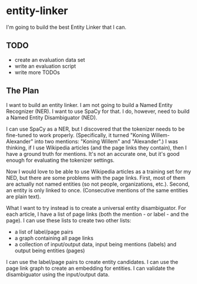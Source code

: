 # entity-linker

I'm going to build the best Entity Linker that I can.

## TODO

  - create an evaluation data set
  - write an evaluation script
  - write more TODOs

## The Plan

I want to build an entity linker. I am not going to build a Named Entity
Recognizer (NER). I want to use SpaCy for that. I do, however, need to build a
Named Entity Disambiguator (NED).

I can use SpaCy as a NER, but I discovered that the tokenizer needs to be
fine-tuned to work properly. (Specifically, it turned "Koning Willem-Alexander"
into two mentions: "Koning Willem" and "Alexander".) I was thinking, if I use
Wikipedia articles (and the page links they contain), then I have a ground truth
for mentions. It's not an accurate one, but it's good enough for evaluating the
tokenizer settings.

Now I would love to be able to use Wikipedia articles as a training set for my
NED, but there are some problems with the page links. First, most of them are
actually not named entities (so not people, organizations, etc.). Second, an
entity is only linked to once. (Consecutive mentions of the same entities are
plain text).

What I want to try instead is to create a universal entity disambiguator. For
each article, I have a list of page links (both the mention - or label - and
the page). I can use these lists to create two other lists:
  - a list of label/page pairs
  - a graph containing all page links
  - a collection of input/output data, input being mentions (labels) and output
    being entities (pages)

I can use the label/page pairs to create entity candidates. I can use the page
link graph to create an embedding for entities. I can validate the disambiguator
using the input/output data.
